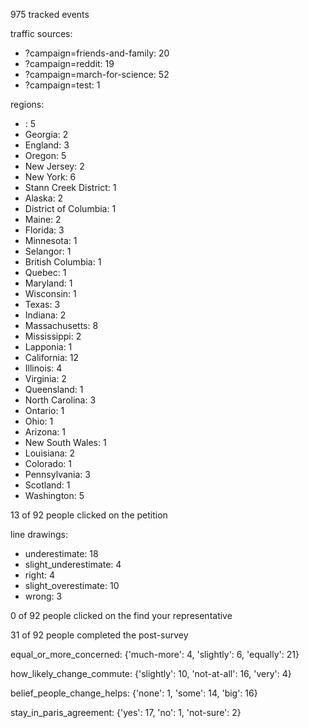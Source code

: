 975 tracked events

traffic sources:
 - ?campaign=friends-and-family: 20
 - ?campaign=reddit: 19
 - ?campaign=march-for-science: 52
 - ?campaign=test: 1

regions:
 - : 5
 - Georgia: 2
 - England: 3
 - Oregon: 5
 - New Jersey: 2
 - New York: 6
 - Stann Creek District: 1
 - Alaska: 2
 - District of Columbia: 1
 - Maine: 2
 - Florida: 3
 - Minnesota: 1
 - Selangor: 1
 - British Columbia: 1
 - Quebec: 1
 - Maryland: 1
 - Wisconsin: 1
 - Texas: 3
 - Indiana: 2
 - Massachusetts: 8
 - Mississippi: 2
 - Lapponia: 1
 - California: 12
 - Illinois: 4
 - Virginia: 2
 - Queensland: 1
 - North Carolina: 3
 - Ontario: 1
 - Ohio: 1
 - Arizona: 1
 - New South Wales: 1
 - Louisiana: 2
 - Colorado: 1
 - Pennsylvania: 3
 - Scotland: 1
 - Washington: 5

13 of 92 people clicked on the petition

line drawings:
 - underestimate: 18
 - slight_underestimate: 4
 - right: 4
 - slight_overestimate: 10
 - wrong: 3

0 of 92 people clicked on the find your representative

31 of 92 people completed the post-survey

equal_or_more_concerned: {'much-more': 4, 'slightly': 6, 'equally': 21}

how_likely_change_commute: {'slightly': 10, 'not-at-all': 16, 'very': 4}

belief_people_change_helps: {'none': 1, 'some': 14, 'big': 16}

stay_in_paris_agreement: {'yes': 17, 'no': 1, 'not-sure': 2}

